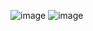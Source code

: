 ![image](https://user-images.githubusercontent.com/90002428/137629822-a8121328-a228-4edc-ad8d-cd3dc5725bc4.png)
![image](https://user-images.githubusercontent.com/90002428/137629838-8d75cf51-9bb4-47fa-86ce-930f2bd192a0.png)
